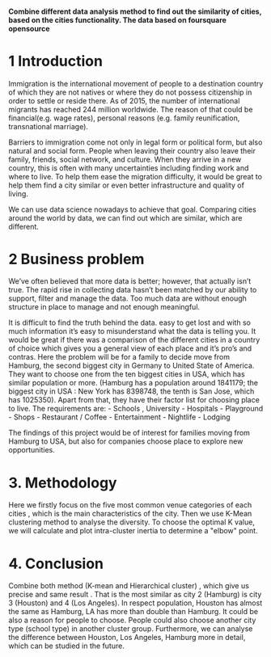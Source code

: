 #### Combine different data analysis method to find out the similarity of cities, based on the cities functionality. The data based on foursquare opensource

# 1 Introduction 
Immigration is the international movement of people to a destination country of which they are not natives or where they do not possess citizenship in order to settle or reside there. As of 2015, the number of international migrants has reached 244 million worldwide. The reason of that could be financial(e.g. wage rates), personal reasons (e.g. family reunification, transnational marriage). 

Barriers to immigration come not only in legal form or political form, but also natural and social form. People when leaving their country also leave their family, friends, social network, and culture. When they arrive in a new country, this is often with many uncertainties including finding work and where to live. To help them ease the migration difficulty, it would be great to help them find a city similar or even better infrastructure and quality of living. 

We can use data science nowadays to achieve that goal. Comparing cities around the world by data, we can find out which are similar, which are different. 






# 2 Business problem 
We’ve often believed that more data is better; however, that actually isn’t true. The rapid rise in collecting data hasn’t been matched by our ability to support, filter and manage the data. Too much data are without enough structure in place to manage and not enough meaningful.  

It is difficult to find the truth behind the data. easy to get lost and with so much information it’s easy to misunderstand what the data is telling you. It would be great if there was a comparison of the different cities in a country of choice which gives you a general view of each place and it’s pro’s and contras. 
Here the problem will be for a family to decide move from Hamburg, the second biggest city in Germany to United State of America.  They want to choose one from the ten biggest cities in USA, which has similar population or more.  (Hamburg has a population around 1841179; the biggest city in USA : New York has 8398748, the tenth is San Jose, which has 1025350). Apart from that, they have their factor list for choosing place to live. 
The requirements are: 
	- Schools , University
	- Hospitals
	- Playground 
	- Shops 
	- Restaurant / Coffee
	- Entertainment
	- Nightlife
	- Lodging
	
The findings of this project would be of interest for families moving from Hamburg to USA, but also for companies choose place to explore new opportunities.

# 3. Methodology

Here we firstly focus on the five most common venue categories of each cities , which is the main characteristics of the city.
Then we use K-Mean clustering method to analyse the diversity. To choose the optimal K value, we will calculate and plot intra-cluster inertia to determine a "elbow" point.

# 4. Conclusion
Combine both method (K-mean and Hierarchical cluster) , which give us precise and same result . That is the  most similar as city 2 (Hamburg) is city 3 (Houston) and 4 (Los Angeles). In respect population, Houston has almost the same as Hamburg, LA has more than double than Hamburg. It could be also a reason for people to choose.  People could also choose another city type (school type) in another cluster group.
Furthermore, we can analyse the difference between Houston, Los Angeles, Hamburg more in detail, which can be studied in the future.
